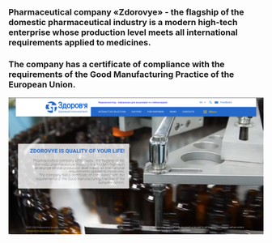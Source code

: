 ### Pharmaceutical company «Zdorovye» - the flagship of the domestic pharmaceutical industry is a modern high-tech enterprise whose production level meets all international requirements applied to medicines.
### The company has a certificate of compliance with the requirements of the Good Manufacturing Practice of the European Union.
![Alt text](Images/Main.png)
